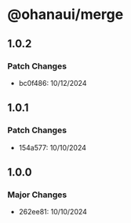 # @ohanaui/merge

## 1.0.2

### Patch Changes

- bc0f486: 10/12/2024

## 1.0.1

### Patch Changes

- 154a577: 10/10/2024

## 1.0.0

### Major Changes

- 262ee81: 10/10/2024
